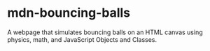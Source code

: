 # mdn-bouncing-balls
A webpage that simulates bouncing balls on an HTML canvas using physics, math, and JavaScript Objects and Classes.
